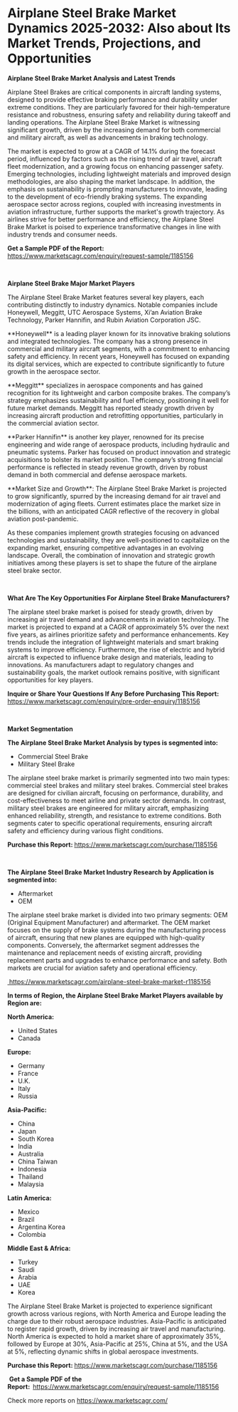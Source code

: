 <p><h1>Airplane Steel Brake Market Dynamics 2025-2032: Also about Its Market Trends, Projections, and Opportunities</h1></p><p><strong>Airplane Steel Brake Market Analysis and Latest Trends</strong></p>
<p><p>Airplane Steel Brakes are critical components in aircraft landing systems, designed to provide effective braking performance and durability under extreme conditions. They are particularly favored for their high-temperature resistance and robustness, ensuring safety and reliability during takeoff and landing operations. The Airplane Steel Brake Market is witnessing significant growth, driven by the increasing demand for both commercial and military aircraft, as well as advancements in braking technology.</p><p>The market is expected to grow at a CAGR of 14.1% during the forecast period, influenced by factors such as the rising trend of air travel, aircraft fleet modernization, and a growing focus on enhancing passenger safety. Emerging technologies, including lightweight materials and improved design methodologies, are also shaping the market landscape. In addition, the emphasis on sustainability is prompting manufacturers to innovate, leading to the development of eco-friendly braking systems. The expanding aerospace sector across regions, coupled with increasing investments in aviation infrastructure, further supports the market's growth trajectory. As airlines strive for better performance and efficiency, the Airplane Steel Brake Market is poised to experience transformative changes in line with industry trends and consumer needs.</p></p>
<p><strong>Get a Sample PDF of the Report:&nbsp;</strong> <a href="https://www.marketscagr.com/enquiry/request-sample/1185156?utm_campaign=2014&utm_medium=2&utm_source=Github&utm_content=ia&utm_term=11012025&utm_id=airplane-steel-brake">https://www.marketscagr.com/enquiry/request-sample/1185156</a></p>
<p>&nbsp;</p>
<p><strong>Airplane Steel Brake Major Market Players</strong></p>
<p><p>The Airplane Steel Brake Market features several key players, each contributing distinctly to industry dynamics. Notable companies include Honeywell, Meggitt, UTC Aerospace Systems, Xi’an Aviation Brake Technology, Parker Hannifin, and Rubin Aviation Corporation JSC.</p><p>**Honeywell** is a leading player known for its innovative braking solutions and integrated technologies. The company has a strong presence in commercial and military aircraft segments, with a commitment to enhancing safety and efficiency. In recent years, Honeywell has focused on expanding its digital services, which are expected to contribute significantly to future growth in the aerospace sector.</p><p>**Meggitt** specializes in aerospace components and has gained recognition for its lightweight and carbon composite brakes. The company’s strategy emphasizes sustainability and fuel efficiency, positioning it well for future market demands. Meggitt has reported steady growth driven by increasing aircraft production and retrofitting opportunities, particularly in the commercial aviation sector.</p><p>**Parker Hannifin** is another key player, renowned for its precise engineering and wide range of aerospace products, including hydraulic and pneumatic systems. Parker has focused on product innovation and strategic acquisitions to bolster its market position. The company’s strong financial performance is reflected in steady revenue growth, driven by robust demand in both commercial and defense aerospace markets.</p><p>**Market Size and Growth**: The Airplane Steel Brake Market is projected to grow significantly, spurred by the increasing demand for air travel and modernization of aging fleets. Current estimates place the market size in the billions, with an anticipated CAGR reflective of the recovery in global aviation post-pandemic.</p><p>As these companies implement growth strategies focusing on advanced technologies and sustainability, they are well-positioned to capitalize on the expanding market, ensuring competitive advantages in an evolving landscape. Overall, the combination of innovation and strategic growth initiatives among these players is set to shape the future of the airplane steel brake sector.</p></p>
<p>&nbsp;</p>
<p><strong>What Are The Key Opportunities For Airplane Steel Brake Manufacturers?</strong></p>
<p><p>The airplane steel brake market is poised for steady growth, driven by increasing air travel demand and advancements in aviation technology. The market is projected to expand at a CAGR of approximately 5% over the next five years, as airlines prioritize safety and performance enhancements. Key trends include the integration of lightweight materials and smart braking systems to improve efficiency. Furthermore, the rise of electric and hybrid aircraft is expected to influence brake design and materials, leading to innovations. As manufacturers adapt to regulatory changes and sustainability goals, the market outlook remains positive, with significant opportunities for key players.</p></p>
<p><strong>Inquire or Share Your Questions If Any Before Purchasing This Report:</strong> <a href="https://www.marketscagr.com/enquiry/pre-order-enquiry/1185156?utm_campaign=2014&utm_medium=2&utm_source=Github&utm_content=ia&utm_term=11012025&utm_id=airplane-steel-brake">https://www.marketscagr.com/enquiry/pre-order-enquiry/1185156</a></p>
<p>&nbsp;</p>
<p><strong>Market Segmentation</strong></p>
<p><strong>The Airplane Steel Brake Market Analysis by types is segmented into:</strong></p>
<p><ul><li>Commercial Steel Brake</li><li>Military Steel Brake</li></ul></p>
<p><p>The airplane steel brake market is primarily segmented into two main types: commercial steel brakes and military steel brakes. Commercial steel brakes are designed for civilian aircraft, focusing on performance, durability, and cost-effectiveness to meet airline and private sector demands. In contrast, military steel brakes are engineered for military aircraft, emphasizing enhanced reliability, strength, and resistance to extreme conditions. Both segments cater to specific operational requirements, ensuring aircraft safety and efficiency during various flight conditions.</p></p>
<p><strong>Purchase this Report:&nbsp;</strong><a href="https://www.marketscagr.com/purchase/1185156?utm_campaign=2014&utm_medium=2&utm_source=Github&utm_content=ia&utm_term=11012025&utm_id=airplane-steel-brake">https://www.marketscagr.com/purchase/1185156</a></p>
<p>&nbsp;</p>
<p><strong>The Airplane Steel Brake Market Industry Research by Application is segmented into:</strong></p>
<p><ul><li>Aftermarket</li><li>OEM</li></ul></p>
<p><p>The airplane steel brake market is divided into two primary segments: OEM (Original Equipment Manufacturer) and aftermarket. The OEM market focuses on the supply of brake systems during the manufacturing process of aircraft, ensuring that new planes are equipped with high-quality components. Conversely, the aftermarket segment addresses the maintenance and replacement needs of existing aircraft, providing replacement parts and upgrades to enhance performance and safety. Both markets are crucial for aviation safety and operational efficiency.</p></p>
<p><a href="https://www.marketscagr.com/airplane-steel-brake-market-r1185156?utm_campaign=2014&utm_medium=2&utm_source=Github&utm_content=ia&utm_term=11012025&utm_id=airplane-steel-brake">&nbsp;https://www.marketscagr.com/airplane-steel-brake-market-r1185156</a></p>
<p><strong>In terms of Region, the Airplane Steel Brake Market Players available by Region are:</strong></p>
<p>
    <p> <strong> North America: </strong>
        <ul>
            <li>United States</li>
            <li>Canada</li>
        </ul>
        </p> 
    <p> <strong> Europe: </strong>
        <ul>
            <li>Germany</li>
            <li>France</li>
            <li>U.K.</li>
            <li>Italy</li>
            <li>Russia</li>
        </ul>
        </p> 
    <p> <strong> Asia-Pacific: </strong>
        <ul>
            <li>China</li>
            <li>Japan</li>
            <li>South Korea</li>
            <li>India</li>
            <li>Australia</li>
            <li>China Taiwan</li>
            <li>Indonesia</li>
            <li>Thailand</li>
            <li>Malaysia</li>
        </ul>
        </p> 
    <p> <strong> Latin America: </strong>
        <ul>
            <li>Mexico</li>
            <li>Brazil</li>
            <li>Argentina Korea</li>
            <li>Colombia</li>
        </ul>
        </p> 
    <p> <strong> Middle East & Africa: </strong>
        <ul>
            <li>Turkey</li>
            <li>Saudi</li>
            <li>Arabia</li>
            <li>UAE</li>
            <li>Korea</li>
        </ul>
    </p>
    </p>
<p><p>The Airplane Steel Brake Market is projected to experience significant growth across various regions, with North America and Europe leading the charge due to their robust aerospace industries. Asia-Pacific is anticipated to register rapid growth, driven by increasing air travel and manufacturing. North America is expected to hold a market share of approximately 35%, followed by Europe at 30%, Asia-Pacific at 25%, China at 5%, and the USA at 5%, reflecting dynamic shifts in global aerospace investments.</p></p>
<p><strong>Purchase this Report: </strong><a href="https://www.marketscagr.com/purchase/1185156?utm_campaign=2014&utm_medium=2&utm_source=Github&utm_content=ia&utm_term=11012025&utm_id=airplane-steel-brake">https://www.marketscagr.com/purchase/1185156</a></p>
<p>&nbsp;<strong>Get a Sample PDF of the Report:&nbsp;&nbsp;</strong><a href="https://www.marketscagr.com/enquiry/request-sample/1185156?utm_campaign=2014&utm_medium=2&utm_source=Github&utm_content=ia&utm_term=11012025&utm_id=airplane-steel-brake">https://www.marketscagr.com/enquiry/request-sample/1185156</a></p>
<p><strong></strong></p>
<p>Check more reports on <a href="https://www.marketscagr.com/?utm_campaign=2014&utm_medium=2&utm_source=Github&utm_content=ia&utm_term=11012025&utm_id=airplane-steel-brake">https://www.marketscagr.com/</a></p>